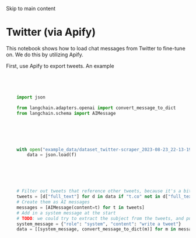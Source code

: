 

Skip to main content

# Twitter (via Apify)

This notebook shows how to load chat messages from Twitter to fine-tune on. We do this by utilizing Apify.

First, use Apify to export tweets. An example

```python




    import json

    from langchain.adapters.openai import convert_message_to_dict
    from langchain.schema import AIMessage



```


```python




    with open("example_data/dataset_twitter-scraper_2023-08-23_22-13-19-740.json") as f:
        data = json.load(f)



```


```python




    # Filter out tweets that reference other tweets, because it's a bit weird
    tweets = [d["full_text"] for d in data if "t.co" not in d["full_text"]]
    # Create them as AI messages
    messages = [AIMessage(content=t) for t in tweets]
    # Add in a system message at the start
    # TODO: we could try to extract the subject from the tweets, and put that in the system message.
    system_message = {"role": "system", "content": "write a tweet"}
    data = [[system_message, convert_message_to_dict(m)] for m in messages]



```
